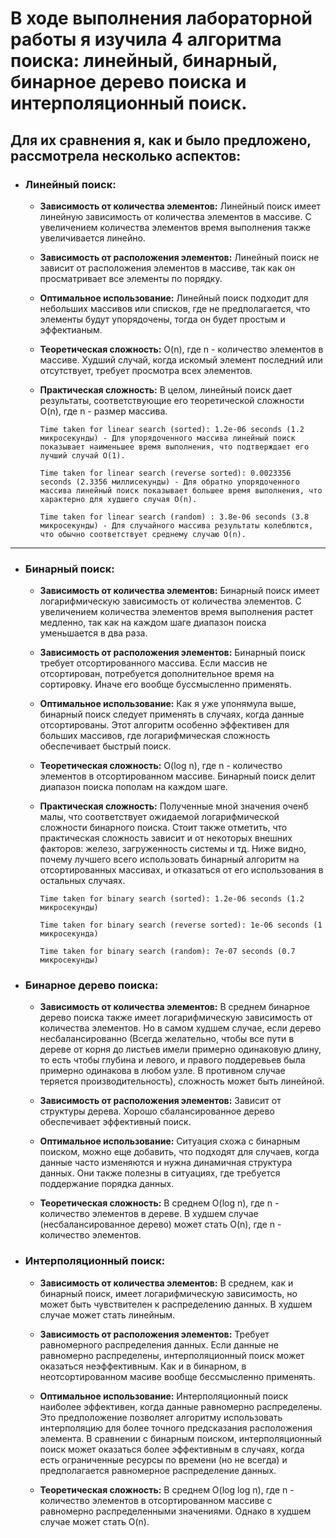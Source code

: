 # В ходе выполнения лабораторной работы я изучила 4 алгоритма поиска: линейный, бинарный, бинарное дерево поиска и интерполяционный поиск.
## Для их сравнения я, как и было предложено, рассмотрела несколько аспектов:

  + ### **Линейный поиск:**
    + **Зависимость от количества элементов:** Линейный поиск имеет линейную зависимость от количества элементов в массиве. С увеличением количества элементов время выполнения также увеличивается линейно.
  
    + **Зависимость от расположения элементов:** Линейный поиск не зависит от расположения элементов в массиве, так как он просматривает все элементы по порядку.
  
    + **Оптимальное использование:** Линейный поиск подходит для небольших массивов или списков, где не предполагается, что элементы будут упорядочены, тогда он будет простым и эффектианым. 
  
    + **Теоретическая сложность:** O(n), где n - количество элементов в массиве. Худший случай, когда искомый элемент последний или отсутствует, требует просмотра всех элементов.
  
    + **Практическая сложность:** В целом, линейный поиск дает результаты, соответствующие его теоретической сложности O(n), где n - размер массива.

          Time taken for linear search (sorted): 1.2e-06 seconds (1.2 микросекунды) - Для упорядоченного массива линейный поиск показывает наименьшее время выполнения, что подтверждает его лучший случай O(1).

          Time taken for linear search (reverse sorted): 0.0023356 seconds (2.3356 миллисекунды) - Для обратно упорядоченного массива линейный поиск показывает большее время выполнения, что характерно для худшего случая O(n).

          Time taken for linear search (random) : 3.8e-06 seconds (3.8 микросекунды) - Для случайного массива результаты колеблются, что обычно соответствует среднему случаю O(n).
      
____
 + ### **Бинарный поиск:**
    + **Зависимость от количества элементов:** Бинарный поиск имеет логарифмическую зависимость от количества элементов. С увеличением количества элементов время выполнения растет медленно, так как на каждом шаге диапазон поиска уменьшается в два раза.

    + **Зависимость от расположения элементов:** Бинарный поиск требует отсортированного массива. Если массив не отсортирован, потребуется дополнительное время на сортировку. Иначе его вообще буссмысленно применять.

    + **Оптимальное использование:** Как я уже упонямула выше, бинарный поиск следует применять в случаях, когда данные отсортированы. Этот алгоритм особенно эффективен для больших массивов, где логарифмическая сложность обеспечивает быстрый поиск.

    + **Теоретическая сложность:** O(log n), где n - количество элементов в отсортированном массиве. Бинарный поиск делит диапазон поиска пополам на каждом шаге.

    + **Практическая сложность:**
     Полученные мной значения оченб малы, что соответствует ожидаемой логарифмической сложности бинарного поиска. Стоит также отметить, что практическая сложность зависит и от некоторых внешних факторов: железо, загруженность системы и тд. Ниже видно, почему лучшего всего использовать бинарный алгоритм на отсортированных массивах, и отказаться от его использования в остальных случаях.

        `Time taken for binary search (sorted): 1.2e-06 seconds (1.2 микросекунды)`

        `Time taken for binary search (reverse sorted): 1e-06 seconds (1 микросекунда)`

        `Time taken for binary search (random): 7e-07 seconds (0.7 микросекунды)`
        
  + ### **Бинарное дерево поиска:**
    + **Зависимость от количества элементов:** В среднем бинарное дерево поиска также имеет логарифмическую зависимость от количества элементов. Но в самом худшем случае, если дерево несбалансированно (Всегда желательно, чтобы все пути в дереве от корня до листьев имели примерно одинаковую длину, то есть чтобы глубина и левого, и правого поддеревьев была примерно одинакова в любом узле. В противном случае теряется производительность), сложность может быть линейной.

    + **Зависимость от расположения элементов:** Зависит от структуры дерева. Хорошо сбалансированное дерево обеспечивает эффективный поиск.

    + **Оптимальное использование:** Ситуация схожа с бинарным поиском, можно еще добавить, что подходят для случаев, когда данные часто изменяются и нужна динамичная структура данных. Они также полезны в ситуациях, где требуется поддержание порядка данных.

    + **Теоретическая сложность:** В среднем O(log n), где n - количество элементов в дереве. В худшем случае (несбалансированное дерево) может стать O(n), где n - количество элементов.
  
 + ### **Интерполяционный поиск:**
    + **Зависимость от количества элементов:** В среднем, как и бинарный поиск, имеет логарифмическую зависимость, но может быть чувствителен к распределению данных. В худшем случае может стать линейным.

    + **Зависимость от расположения элементов:** Требует равномерного распределения данных. Если данные не равномерно распределены, интерполяционный поиск может оказаться неэффективным. Как и в бинарном, в неотсортированном масиве вообще бессмысленно применять. 

    + **Оптимальное использование:** Интерполяционный поиск наиболее эффективен, когда данные равномерно распределены. Это предположение позволяет алгоритму использовать интерполяцию для более точного предсказания расположения элемента. В сравнении с бинарным поиском, интерполяционный поиск может оказаться более эффективным в случаях, когда есть ограниченные ресурсы по времени (но не всегда) и предполагается равномерное распределение данных.

    + **Теоретическая сложность:** В среднем O(log log n), где n - количество элементов в отсортированном массиве с равномерно распределенными значениями. Однако в худшем случае может стать O(n).
